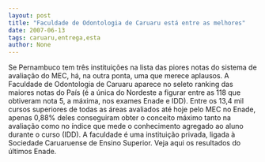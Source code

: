 ```yaml
---
layout: post
title: "Faculdade de Odontologia de Caruaru está entre as melhores"
date: 2007-06-13
tags: caruaru,entrega,esta
author: None
---
```

Se Pernambuco tem tr&ecirc;s institui&ccedil;&otilde;es na lista das piores notas do sistema de avalia&ccedil;&atilde;o do MEC, h&aacute;, na outra ponta, uma que merece aplausos. A Faculdade de Odontologia de Caruaru aparece no seleto ranking das maiores notas do Pa&iacute;s (&eacute; a &uacute;nica do Nordeste a figurar entre as 118 que obtiveram nota 5, a m&aacute;xima,&nbsp;nos exames Enade e IDD).
Entre os 13,4 mil cursos superiores de todas as &aacute;reas avaliados at&eacute; hoje pelo MEC no Enade, apenas 0,88% deles conseguiram obter o conceito m&aacute;ximo tanto na avalia&ccedil;&atilde;o como no &iacute;ndice que mede o conhecimento agregado ao aluno durante o curso (IDD). A faculdade &eacute; uma institui&ccedil;&atilde;o privada, ligada &agrave; Sociedade Caruaruense de Ensino Superior.
Veja aqui os resultados do &uacute;ltimos Enade. 
